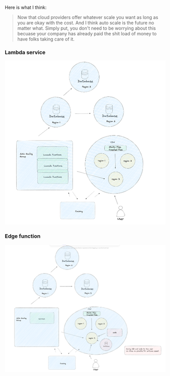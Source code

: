 Here is what I think:

> Now that cloud providers offer whatever scale you want as long as you are okay with the cost. And I think auto scale is the future no matter what. 
> Simply put, you don't need to be worrying about this becuase your company has already paid the shit load of money to have folks taking care of it.


### Lambda service
![Web scale](images/web-scale.png)


### Edge function
![Web scale](images/web-scale-2.png)